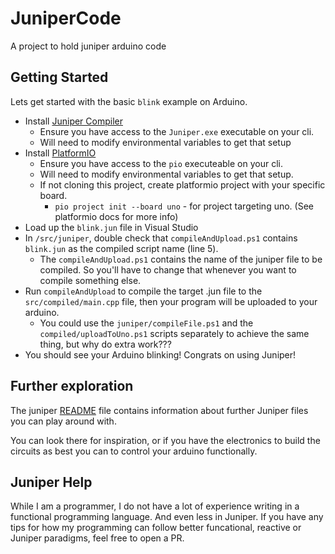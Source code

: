 # JuniperCode
A project to hold juniper arduino code

## Getting Started

Lets get started with the basic `blink` example on Arduino.

* Install [Juniper Compiler](https://www.juniper-lang.org/index.html)
  * Ensure you have access to the `Juniper.exe` executable on your cli.
  * Will need to modify environmental variables to get that setup
* Install [PlatformIO](https://platformio.org/)
  * Ensure you have access to the `pio` executeable on your cli.
  * Will need to modify environmental variables to get that setup.
  * If not cloning this project, create platformio project with your specific board.
    * `pio project init --board uno` - for project targeting uno. (See platformio docs for more info)
* Load up the `blink.jun` file in Visual Studio
* In `/src/juniper`, double check that `compileAndUpload.ps1` contains `blink.jun` as the compiled script name (line 5).
  * The `compileAndUpload.ps1` contains the name of the juniper file to be compiled. So you'll have to change that whenever you want to compile something else.
* Run `compileAndUpload` to compile the target .jun file to the `src/compiled/main.cpp` file, then your program will be uploaded to your arduino.
  * You could use the `juniper/compileFile.ps1` and the `compiled/uploadToUno.ps1` scripts separately to achieve the same thing, but why do extra work???
* You should see your Arduino blinking! Congrats on using Juniper!

## Further exploration

The juniper [README](./src/juniper/README.md) file contains information about further Juniper files you can play around with.

You can look there for inspiration, or if you have the electronics to build the circuits as best you can to control your arduino functionally.

## Juniper Help

While I am a programmer, I do not have a lot of experience writing in a functional programming language. And even less in Juniper. If you have any tips for how my programming can follow better funcational, reactive or Juniper paradigms, feel free to open a PR.